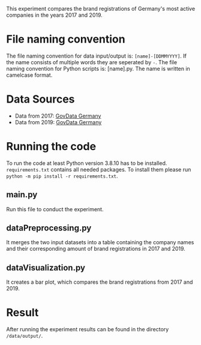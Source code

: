 This experiment compares the brand registrations of Germany's most active companies in the years 2017 and 2019.

# File naming convention
The file naming convention for data input/output is: `[name]-[DDMMYYYY]`. If the name consists of multiple words they are seperated by `-`.
The file naming convention for Python scripts is: [name].py. The name is written in camelcase format.

# Data Sources
- Data from 2017: [GovData Germany](https://www.govdata.de/web/guest/suchen/-/details/markeneintragungen-2017-liste-der-aktivsten-unternehmen-und-institutionen)
- Data from 2019: [GovData Germany](https://www.govdata.de/web/guest/suchen/-/details/markeneintragungen-2019-liste-der-aktivsten-unternehmen-und-institutionen)

# Running the code
To run the code at least Python version 3.8.10 has to be installed. `requirements.txt` contains all needed packages. To install them please run `python -m pip install -r requirements.txt`.

## main.py 
Run this file to conduct the experiment.

## dataPreprocessing.py
It merges the two input datasets into a table containing the company names and their corresponding amount of brand registrations in 2017 and 2019.

## dataVisualization.py
It creates a bar plot, which compares the brand registrations from 2017 and 2019.

# Result
After running the experiment results can be found in the directory `/data/output/`. 

